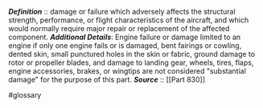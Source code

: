 ***Definition***    :: damage or failure which adversely affects the structural strength, performance, or flight characteristics of the aircraft, and which would normally require major repair or replacement of the affected component. 
***Additional Details***: Engine failure or damage limited to an engine if only one engine fails or is damaged, bent fairings or cowling, dented skin, small punctured holes in the skin or fabric, ground damage to rotor or propeller blades, and damage to landing gear, wheels, tires, flaps, engine accessories, brakes, or wingtips are not considered "substantial damage" for the purpose of this part. 
***Source***         :: [[Part 830]]

#glossary